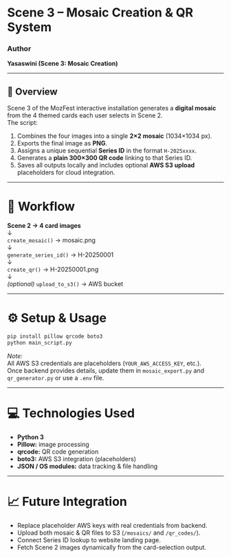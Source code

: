 # Scene 3 – Mosaic Creation & QR System

### Author  
**Yasaswini (Scene 3: Mosaic Creation)**  

---

## 🎯 Overview
Scene 3 of the MozFest interactive installation generates a **digital mosaic** from the 4 themed cards each user selects in Scene 2.  
The script:
1. Combines the four images into a single **2×2 mosaic** (1034×1034 px).  
2. Exports the final image as **PNG**.  
3. Assigns a unique sequential **Series ID** in the format `H-2025xxxx`.  
4. Generates a **plain 300×300 QR code** linking to that Series ID.  
5. Saves all outputs locally and includes optional **AWS S3 upload** placeholders for cloud integration.

---
# 🧩 Workflow

**Scene 2 → 4 card images**  
↓  
`create_mosaic()` → mosaic.png  
↓  
`generate_series_id()` → H-20250001  
↓  
`create_qr()` → H-20250001.png  
↓  
*(optional)* `upload_to_s3()` → AWS bucket

---

# ⚙️ Setup & Usage

```bash
pip install pillow qrcode boto3
python main_script.py
```

*Note:*  
All AWS S3 credentials are placeholders (`YOUR_AWS_ACCESS_KEY`, etc.).  
Once backend provides details, update them in `mosaic_export.py` and `qr_generator.py` or use a `.env` file.

---

# 💻 Technologies Used

- **Python 3**
- **Pillow:** image processing
- **qrcode:** QR code generation
- **boto3:** AWS S3 integration (placeholders)
- **JSON / OS modules:** data tracking & file handling

---

# 📈 Future Integration

- Replace placeholder AWS keys with real credentials from backend.
- Upload both mosaic & QR files to S3 (`/mosaics/` and `/qr_codes/`).
- Connect Series ID lookup to website landing page.
- Fetch Scene 2 images dynamically from the card-selection output.


